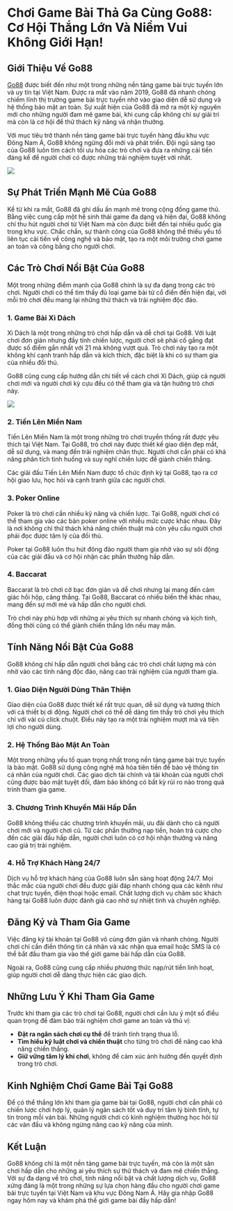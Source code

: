 <h1>Chơi Game Bài Thả Ga Cùng Go88: Cơ Hội Thắng Lớn Và Niềm Vui Không Giới Hạn!</h1>   <h2>Giới Thiệu Về Go88</h2>
<p><a href="https://www.linktaigo88.win/">Go88</a> được biết đến như một trong những nền tảng game bài trực tuyến lớn và uy tín tại Việt Nam. Được ra mắt vào năm 2019, Go88 đã nhanh chóng chiếm lĩnh thị trường game bài trực tuyến nhờ vào giao diện dễ sử dụng và hệ thống bảo mật an toàn. Sự xuất hiện của Go88 đã mở ra một kỷ nguyên mới cho những người đam mê game bài, khi cung cấp không chỉ sự giải trí mà còn là cơ hội để thử thách kỹ năng và nhận thưởng.</p>
<p>Với mục tiêu trở thành nền tảng game bài trực tuyến hàng đầu khu vực Đông Nam Á, Go88 không ngừng đổi mới và phát triển. Đội ngũ sáng tạo của Go88 luôn tìm cách tối ưu hóa các trò chơi và đưa ra những cải tiến đáng kể để người chơi có được những trải nghiệm tuyệt vời nhất.</p>
<img src="https://free-education.org.uk/wp-content/uploads/2025/01/BANNER-go88.jpg">
<h2>Sự Phát Triển Mạnh Mẽ Của Go88</h2>
<p>Kể từ khi ra mắt, Go88 đã ghi dấu ấn mạnh mẽ trong cộng đồng game thủ. Bằng việc cung cấp một hệ sinh thái game đa dạng và hiện đại, Go88 không chỉ thu hút người chơi từ Việt Nam mà còn được biết đến tại nhiều quốc gia trong khu vực. Chắc chắn, sự thành công của Go88 không thể thiếu yếu tố liên tục cải tiến về công nghệ và bảo mật, tạo ra một môi trường chơi game an toàn và công bằng cho người chơi.</p>

<h2>Các Trò Chơi Nổi Bật Của Go88</h2>
<p>Một trong những điểm mạnh của Go88 chính là sự đa dạng trong các trò chơi. Người chơi có thể tìm thấy đủ loại game bài từ cổ điển đến hiện đại, với mỗi trò chơi đều mang lại những thử thách và trải nghiệm độc đáo.</p>

<h3>1. Game Bài Xì Dách</h3>
<p>Xì Dách là một trong những trò chơi hấp dẫn và dễ chơi tại Go88. Với luật chơi đơn giản nhưng đầy tính chiến lược, người chơi sẽ phải cố gắng đạt được số điểm gần nhất với 21 mà không vượt quá. Trò chơi này tạo ra một không khí cạnh tranh hấp dẫn và kích thích, đặc biệt là khi có sự tham gia của nhiều đối thủ.</p>
<p>Go88 cũng cung cấp hướng dẫn chi tiết về cách chơi Xì Dách, giúp cả người chơi mới và người chơi kỳ cựu đều có thể tham gia và tận hưởng trò chơi này.</p>
<img src="https://fastexpressvn.com/wp-content/uploads/2024/07/Khuyen-mai-va-uu-dai-tai-Go88.jpg">
<h3>2. Tiến Lên Miền Nam</h3>
<p>Tiến Lên Miền Nam là một trong những trò chơi truyền thống rất được yêu thích tại Việt Nam. Tại Go88, trò chơi này được thiết kế giao diện đẹp mắt, dễ sử dụng, và mang đến trải nghiệm chân thực. Người chơi cần phải có khả năng phân tích tình huống và suy nghĩ chiến lược để giành chiến thắng.</p>
<p>Các giải đấu Tiến Lên Miền Nam được tổ chức định kỳ tại Go88, tạo ra cơ hội giao lưu, học hỏi và cạnh tranh giữa các người chơi.</p>

<h3>3. Poker Online</h3>
<p>Poker là trò chơi cần nhiều kỹ năng và chiến lược. Tại Go88, người chơi có thể tham gia vào các bàn poker online với nhiều mức cược khác nhau. Đây là nơi không chỉ thử thách khả năng chiến thuật mà còn yêu cầu người chơi phải đọc được tâm lý của đối thủ.</p>
<p>Poker tại Go88 luôn thu hút đông đảo người tham gia nhờ vào sự sôi động của các giải đấu và cơ hội nhận các phần thưởng hấp dẫn.</p>

<h3>4. Baccarat</h3>
<p>Baccarat là trò chơi cờ bạc đơn giản và dễ chơi nhưng lại mang đến cảm giác hồi hộp, căng thẳng. Tại Go88, Baccarat có nhiều biến thể khác nhau, mang đến sự mới mẻ và hấp dẫn cho người chơi.</p>
<p>Trò chơi này phù hợp với những ai yêu thích sự nhanh chóng và kịch tính, đồng thời cũng có thể giành chiến thắng lớn nếu may mắn.</p>

<h2>Tính Năng Nổi Bật Của Go88</h2>
<p>Go88 không chỉ hấp dẫn người chơi bằng các trò chơi chất lượng mà còn nhờ vào các tính năng độc đáo, nâng cao trải nghiệm của người tham gia.</p>

<h3>1. Giao Diện Người Dùng Thân Thiện</h3>
<p>Giao diện của Go88 được thiết kế rất trực quan, dễ sử dụng và tương thích với cả thiết bị di động. Người chơi có thể dễ dàng tìm thấy trò chơi yêu thích chỉ với vài cú click chuột. Điều này tạo ra một trải nghiệm mượt mà và tiện lợi cho người dùng.</p>

<h3>2. Hệ Thống Bảo Mật An Toàn</h3>
<p>Một trong những yếu tố quan trọng nhất trong nền tảng game bài trực tuyến là bảo mật. Go88 sử dụng công nghệ mã hóa tiên tiến để bảo vệ thông tin cá nhân của người chơi. Các giao dịch tài chính và tài khoản của người chơi cũng được bảo mật tuyệt đối, đảm bảo không có bất kỳ rủi ro nào trong quá trình tham gia game.</p>

<h3>3. Chương Trình Khuyến Mãi Hấp Dẫn</h3>
<p>Go88 không thiếu các chương trình khuyến mãi, ưu đãi dành cho cả người chơi mới và người chơi cũ. Từ các phần thưởng nạp tiền, hoàn trả cược cho đến các giải đấu hấp dẫn, người chơi luôn có cơ hội nhận thưởng và nâng cao giá trị trải nghiệm.</p>

<h3>4. Hỗ Trợ Khách Hàng 24/7</h3>
<p>Dịch vụ hỗ trợ khách hàng của Go88 luôn sẵn sàng hoạt động 24/7. Mọi thắc mắc của người chơi đều được giải đáp nhanh chóng qua các kênh như chat trực tuyến, điện thoại hoặc email. Chất lượng dịch vụ chăm sóc khách hàng tại Go88 luôn được đánh giá cao nhờ sự nhiệt tình và chuyên nghiệp.</p>

<h2>Đăng Ký và Tham Gia Game</h2>
<p>Việc đăng ký tài khoản tại Go88 vô cùng đơn giản và nhanh chóng. Người chơi chỉ cần điền thông tin cá nhân và xác nhận qua email hoặc SMS là có thể bắt đầu tham gia vào thế giới game bài hấp dẫn của Go88.</p>
<p>Ngoài ra, Go88 cũng cung cấp nhiều phương thức nạp/rút tiền linh hoạt, giúp người chơi dễ dàng thực hiện các giao dịch.</p>

<h2>Những Lưu Ý Khi Tham Gia Game</h2>
<p>Trước khi tham gia các trò chơi tại Go88, người chơi cần lưu ý một số điều quan trọng để đảm bảo trải nghiệm chơi game an toàn và thú vị:</p>
<ul>
<li><strong>Đặt ra ngân sách chơi cụ thể</strong> để tránh tình trạng thua lỗ.</li>
<li><strong>Tìm hiểu kỹ luật chơi và chiến thuật</strong> cho từng trò chơi để nâng cao khả năng chiến thắng.</li>
<li><strong>Giữ vững tâm lý khi chơi</strong>, không để cảm xúc ảnh hưởng đến quyết định trong trò chơi.</li>
</ul>

<h2>Kinh Nghiệm Chơi Game Bài Tại Go88</h2>
<p>Để có thể thắng lớn khi tham gia game bài tại Go88, người chơi cần phải có chiến lược chơi hợp lý, quản lý ngân sách tốt và duy trì tâm lý bình tĩnh, tự tin trong mỗi ván bài. Những người chơi có kinh nghiệm thường học hỏi từ các ván đấu và không ngừng nâng cao kỹ năng của mình.</p>

<h2>Kết Luận</h2>
<p>Go88 không chỉ là một nền tảng game bài trực tuyến, mà còn là một sân chơi hấp dẫn cho những ai yêu thích sự thử thách và đam mê chiến thắng. Với sự đa dạng về trò chơi, tính năng nổi bật và chất lượng dịch vụ, Go88 xứng đáng là một trong những sự lựa chọn hàng đầu cho người chơi game bài trực tuyến tại Việt Nam và khu vực Đông Nam Á. Hãy gia nhập Go88 ngay hôm nay và khám phá thế giới game bài đầy hấp dẫn!</p>

